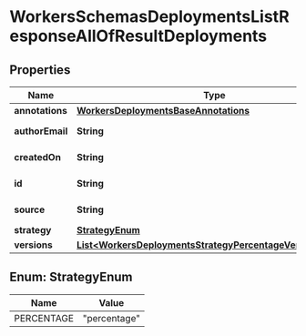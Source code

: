 

# WorkersSchemasDeploymentsListResponseAllOfResultDeployments


## Properties

| Name | Type | Description | Notes |
|------------ | ------------- | ------------- | -------------|
|**annotations** | [**WorkersDeploymentsBaseAnnotations**](WorkersDeploymentsBaseAnnotations.md) |  |  [optional] |
|**authorEmail** | **String** |  |  [optional] [readonly] |
|**createdOn** | **String** |  |  [optional] [readonly] |
|**id** | **String** |  |  [optional] [readonly] |
|**source** | **String** |  |  [optional] [readonly] |
|**strategy** | [**StrategyEnum**](#StrategyEnum) |  |  |
|**versions** | [**List&lt;WorkersDeploymentsStrategyPercentageVersionsInner&gt;**](WorkersDeploymentsStrategyPercentageVersionsInner.md) |  |  |



## Enum: StrategyEnum

| Name | Value |
|---- | -----|
| PERCENTAGE | &quot;percentage&quot; |




